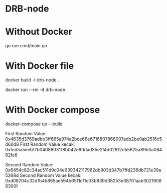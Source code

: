 # DRB-node

# Without Docker
go run cmd/main.go

# With Docker file
docker build -t drb-node . 

docker run --rm -it drb-node

# With Docker compose
docker-compose up --build


First Random Value: 0x4635d3769adbb3ff665a974a2bce66e6716807866007adb2be0ab2516c5d60d8
First Random Value kecak: 0xfed5a5eeb17b0408803118b042e90dad35e2f4d02812d55625a89b0a08482fe8

Second Random Value: 0x6454c82c34ac511d9c04e939342117962db903d347b7ffd236db721e39a5268d
Second Random Value kecak: 0xd08204c32d1b4b865ae594b65f1cf1c03b839d38253e38701aab30219086300f